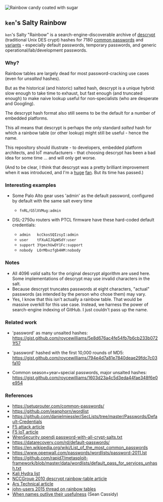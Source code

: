 
![Rainbow candy coated with sugar](/img/kens-salty-rainbow.jpg)

## `ken`'s Salty Rainbow ##

`ken`'s Salty "Rainbow" is a search-engine-discoverable archive of [descrypt](https://en.wikipedia.org/wiki/Crypt_(C)#Traditional_DES-based_scheme) (traditional Unix DES crypt) hashes for <!-- counter --> 7180 <!-- endcounter --> [common passwords](password-base.list) and [variants](password.list) - especially default passwords, temporary passwords, and generic operational/lab/development passwords.

### Why? ###
Rainbow tables are largely dead for most password-cracking use cases (even for *unsalted* hashes).

But as the historical (and historic) salted hash, descrypt is a unique hybrid: slow enough to take time to exhaust, but fast enough (and truncated enough) to make naive lookup useful for non-specialists (who are desperate and Googling).

The descrypt hash format also still seems to be the default for a number of embedded platforms.

This all means that descrypt is perhaps the only standard *salted* hash for which a rainbow table (or other lookup) might still be useful - hence the name.

This repository should illustrate - to developers, embedded platform architects, and IoT manufacturers - that choosing descrypt has been a bad idea for some time ... and will only get worse.

(And to be clear, I think that descrypt was a pretty brilliant improvement when it was introduced, and I'm a [huge](https://www.techsolvency.com/passwords/ztex/) [fan](https://minnie.tuhs.org/pipermail/tuhs/2019-October/019125.html). But its time has passed.)

### Interesting examples ###
* Some Palo Alto gear uses 'admin' as the default password, configured by default with the same salt every time
  * `fnRL/G5lXVMug:admin`

* DSL-2750u routers with PTCL firmware have these hard-coded default credentials:
  * `admin   kcCkosSQIzsyI:admin`
  * `user    tFXuAIJGpWSdY:user`
  * `support 3YpechUwDY1Fc:support`
  * `nobody  LOrMbvzfgb4HM:nobody`

### Notes ###
* All 4096 *valid* salts for the original descrypt algorithm are used here. Some implementations of descrypt may use invalid characters in the salt.
* Because descrypt truncates passwords at eight characters, "actual" passwords (as intended by the person who chose them) may vary.
* Yes, I know that this isn't actually a rainbow table. That would be massive overkill for this use case. Instead, we harness the power of search-engine indexing of GitHub. I just couldn't pass up the name.

### Related work
* 'password' as many unsalted hashes:
  https://gist.github.com/roycewilliams/5e8d676ac4fe54fb7b6cb233b0721f57

* 'password' hashed with the first 10,000 rounds of MD5:
  https://gist.github.com/roycewilliams/794e4d7a81e7840deae29fdc7c03fa10

* Common season+year+special passwords, major unsalted hashes:
  https://gist.github.com/roycewilliams/1603d23a4c5d3eda44fae348f6e0e954

### References ###
* https://setuprouter.com/common-passwords/
* https://github.com/jeanphorn/wordlist
* https://github.com/danielmiessler/SecLists/tree/master/Passwords/Default-Credentials
* [F5 attack article](https://www.f5.com/labs/articles/threat-intelligence/spaceballs-security--the-top-attacked-usernames-and-passwords)
* [F5 IoT article](https://www.f5.com/labs/articles/threat-intelligence/the-hunt-for-iot--multi-purpose-attack-thingbots-threaten-intern)
* [WrenSecurity opendj password-with-all-crypt-salts.txt](https://github.com/WrenSecurity/wrends/blob/master/opendj-server-legacy/tests/unit-tests-testng/resource/password-with-all-crypt-salts.txt)
* https://datarecovery.com/rd/default-passwords/
* https://en.wikipedia.org/wiki/List_of_the_most_common_passwords
* https://www.openwall.com/passwords/wordlists/password-2011.lst
* https://github.com/rapid7/metasploit-framework/blob/master/data/wordlists/default_pass_for_services_unhash.txt
* [Kali Hydra list](https://gitlab.com/kalilinux/packages/hydra/blob/kali/master/dpl4hydra_full.csv)
* [NCCGroup 2010 descrypt rainbow-table article](https://www.nccgroup.com/us/about-us/newsroom-and-events/blog/2010/december/rainbow-tables-for-unix-des-crypt3-hashes/)
* [Ars Technical article](https://arstechnica.com/information-technology/2019/10/forum-cracks-the-vintage-passwords-of-ken-thompson-and-other-unix-pioneers/)
* [john-users 2015 thread on rainbow tables](https://www.openwall.com/lists/john-dev/2015/06/25/8)
* [When names outlive their usefulness](https://www.seancassidy.me/when-names-outlive-their-usefulness.html) (Sean Cassidy)
